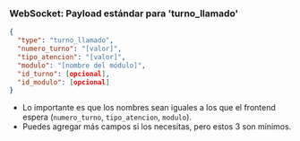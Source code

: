 ### WebSocket: Payload estándar para 'turno_llamado'

```json
{
  "type": "turno_llamado",
  "numero_turno": "[valor]",
  "tipo_atencion": "[valor]",
  "modulo": "[nombre del módulo]",
  "id_turno": [opcional],
  "id_modulo": [opcional]
}
```

- Lo importante es que los nombres sean iguales a los que el frontend espera (`numero_turno`, `tipo_atencion`, `modulo`).
- Puedes agregar más campos si los necesitas, pero estos 3 son mínimos.